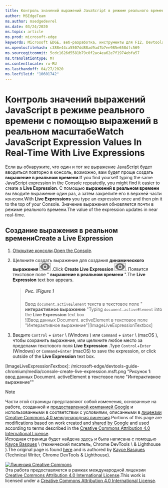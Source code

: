 ```yaml
---
title: Контроль значений выражений JavaScript в режиме реального времени с помощью выражений в реальном масштабе
author: MSEdgeTeam
ms.author: msedgedevrel
ms.date: 03/24/2020
ms.topic: article
ms.prod: microsoft-edge
keywords: Microsoft EDGE, веб-разработка, инструменты для F12, Devtools
ms.openlocfilehash: c388e44ca5507dd88ad9ad7b7ee985e658dfc569
ms.sourcegitcommit: 5cdc1626d5581b79c0f2ac4ea62e7f1974ebfa57
ms.translationtype: MT
ms.contentlocale: ru-RU
ms.lasthandoff: 04/27/2020
ms.locfileid: "10601742"
---
```

<!-- Copyright Kayce Basques 

   Licensed under the Apache License, Version 2.0 (the "License");
   you may not use this file except in compliance with the License.
   You may obtain a copy of the License at

       https://www.apache.org/licenses/LICENSE-2.0

   Unless required by applicable law or agreed to in writing, software
   distributed under the License is distributed on an "AS IS" BASIS,
   WITHOUT WARRANTIES OR CONDITIONS OF ANY KIND, either express or implied.
   See the License for the specific language governing permissions and
   limitations under the License.  -->





# <span data-ttu-id="940e5-103">Контроль значений выражений JavaScript в режиме реального времени с помощью выражений в реальном масштабе</span><span class="sxs-lookup"><span data-stu-id="940e5-103">Watch JavaScript Expression Values In Real-Time With Live Expressions</span></span>   

  

<span data-ttu-id="940e5-104">Если вы обнаружите, что один и тот же выражение JavaScript будет вводиться повторно в консоль, возможно, вам будет проще создать **выражение в реальном времени**.</span><span class="sxs-lookup"><span data-stu-id="940e5-104">If you find yourself typing the same JavaScript expression in the Console repeatedly, you might find it easier to create a **Live Expression**.</span></span>  <span data-ttu-id="940e5-105">С помощью **выражений в реальном времени** вы вводите выражение один раз, а затем закрепите его в верхней части консоли.</span><span class="sxs-lookup"><span data-stu-id="940e5-105">With **Live Expressions** you type an expression once and then pin it to the top of your Console.</span></span>  <span data-ttu-id="940e5-106">Значение выражения обновляется почти в режиме реального времени.</span><span class="sxs-lookup"><span data-stu-id="940e5-106">The value of the expression updates in near real-time.</span></span>  

## <span data-ttu-id="940e5-107">Создание выражения в реальном времени</span><span class="sxs-lookup"><span data-stu-id="940e5-107">Create a Live Expression</span></span>   

1.  <span data-ttu-id="940e5-108">[Открытие консоли][DevToolsConsoleReferenceOpenConsole].</span><span class="sxs-lookup"><span data-stu-id="940e5-108">[Open the Console][DevToolsConsoleReferenceOpenConsole].</span></span>  
1.  <span data-ttu-id="940e5-109">Щелкните создать выражение для создания **динамического выражения** ![ ][ImageCreateLiveExpressionIcon] .</span><span class="sxs-lookup"><span data-stu-id="940e5-109">Click **Create Live Expression** ![Create Live Expression][ImageCreateLiveExpressionIcon].</span></span>  <span data-ttu-id="940e5-110">Появится текстовое поле " **выражение в реальном времени** ".</span><span class="sxs-lookup"><span data-stu-id="940e5-110">The **Live Expression** text box appears.</span></span>  
    
    > ##### <span data-ttu-id="940e5-111">Рис. 1</span><span class="sxs-lookup"><span data-stu-id="940e5-111">Figure 1</span></span>  
    > <span data-ttu-id="940e5-112">Ввод `document.activeElement` текста в текстовое поле " **интерактивное выражение** "</span><span class="sxs-lookup"><span data-stu-id="940e5-112">Typing `document.activeElement` into the **Live Expression** text box</span></span>  
    > ![Ввод данных Document. activeElement в текстовое поле "Интерактивное выражение"][ImageLiveExpressionTextbox]  
    
1.  <span data-ttu-id="940e5-114">Введите `Control` + `Enter` \ (Windows \) или `Command` + `Enter` \ (macOS \), чтобы сохранить выражение, или щелкните любое место за пределами текстового поля **Live Expression** .</span><span class="sxs-lookup"><span data-stu-id="940e5-114">Type `Control`+`Enter` \(Windows\) or `Command`+`Enter` \(macOS\) to save the expression, or click outside of the **Live Expression** text box.</span></span>  

<!--todo: add reference open console (open the console) section when available  -->  

 



<!-- image links -->  

[ImageCreateLiveExpressionIcon]: /microsoft-edge/devtools-guide-chromium/media/create-live-expression-icon.msft.png  

[ImageLiveExpressionTextbox]: /microsoft-edge/devtools-guide-chromium/media/console-create-live-expression.msft.png "Рисунок 1: ввод данных Document. activeElement в текстовое поле "Интерактивное выражение""  

<!-- links -->  

[DevToolsConsoleReferenceOpenConsole]: /microsoft-edge/devtools-guide-chromium/console/reference#open-the-console "Открытие ссылки на консоль консоли"  

> [!NOTE]
> <span data-ttu-id="940e5-117">Части этой страницы представляют собой изменения, основанные на работе, созданной и [предоставленной компанией Google][GoogleSitePolicies] и использованными в соответствии с условиями, описанными в [лицензии Creative Commons 4,0 международная лицензия][CCA4IL].</span><span class="sxs-lookup"><span data-stu-id="940e5-117">Portions of this page are modifications based on work created and [shared by Google][GoogleSitePolicies] and used according to terms described in the [Creative Commons Attribution 4.0 International License][CCA4IL].</span></span>  
> <span data-ttu-id="940e5-118">Исходная страница будет найдена [здесь](https://developers.google.com/web/tools/chrome-devtools/console/live-expressions) и была написана с помощью [Kayce Basques][KayceBasques] \ (технический писатель, Chrome DevTools \ & Lighthouse \).</span><span class="sxs-lookup"><span data-stu-id="940e5-118">The original page is found [here](https://developers.google.com/web/tools/chrome-devtools/console/live-expressions) and is authored by [Kayce Basques][KayceBasques] \(Technical Writer, Chrome DevTools \& Lighthouse\).</span></span>  

[![Лицензия Creative Commons][CCby4Image]][CCA4IL]  
<span data-ttu-id="940e5-120">Эта работа предоставляется в рамках международной лицензии [Creative Commons Attribution 4.0 International License][CCA4IL].</span><span class="sxs-lookup"><span data-stu-id="940e5-120">This work is licensed under a [Creative Commons Attribution 4.0 International License][CCA4IL].</span></span>  

[CCA4IL]: https://creativecommons.org/licenses/by/4.0  
[CCby4Image]: https://i.creativecommons.org/l/by/4.0/88x31.png  
[GoogleSitePolicies]: https://developers.google.com/terms/site-policies  
[KayceBasques]: https://developers.google.com/web/resources/contributors/kaycebasques  
